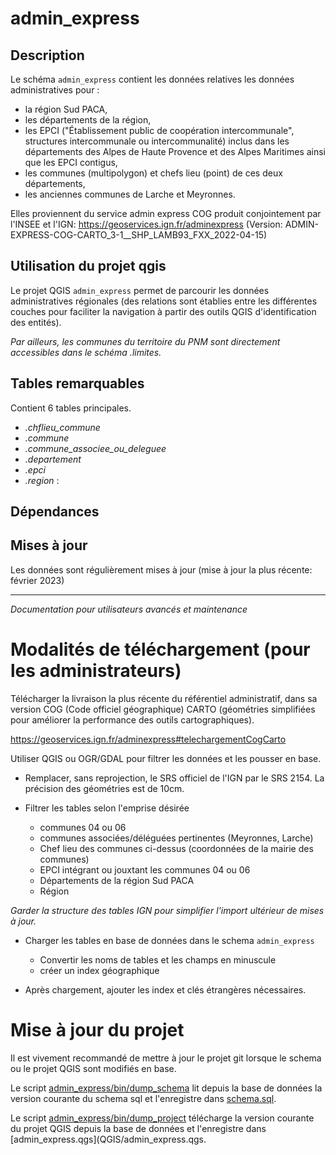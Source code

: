 # admin_express

## Description

Le schéma `admin_express` contient les données relatives les données administratives pour :
 - la région Sud PACA, 
 - les départements de la région, 
 - les EPCI ("Établissement public de coopération intercommunale", structures intercommunale ou intercommunalité) inclus dans les départements des Alpes de Haute Provence et des Alpes Maritimes ainsi que les EPCI contigus, 
 - les communes (multipolygon) et chefs lieu (point) de ces deux départements, 
 - les anciennes communes de Larche et Meyronnes.

Elles proviennent du service admin express COG produit conjointement par l'INSEE et l'IGN: https://geoservices.ign.fr/adminexpress
(Version: ADMIN-EXPRESS-COG-CARTO_3-1\_\_SHP_LAMB93_FXX_2022-04-15)





## Utilisation du projet qgis 

Le projet QGIS `admin_express` permet de parcourir les données administratives régionales (des relations sont établies entre les différentes couches pour faciliter la navigation à partir des outils QGIS d'identification des entités).

_Par ailleurs, les communes du territoire du PNM sont directement accessibles dans le schéma .limites._


## Tables remarquables

Contient 6 tables principales. 

- _.chflieu_commune_  
- _.commune_ 
- _.commune_associee_ou_deleguee_ 
- _.departement_ 
- _.epci_ 
- _.region_ :

<!--
## Description des colonnes remarquables

Attention: Ne sont décrites ici que les colonnes remarquables, ou dont le nom pourrait prêter à confusion. 

#### table_1
| Nom de la colonne      | Type | Description     |
| :---        |    :----:   |          :---: |
| n_truc      | (PK) int       | c'est le numéro du truc   |
| nom_truc   | string        | c'est le nom du fameux truc      |

#### table_2
| Nom de la colonne      | Type | Description     |
| :---        |    :----:   |          :---: |
| n_machin      | int       | c'est le numéro du machin   |
| n_truc   | string        | c'est le numéro du truc      |

#### table_3
| Nom de la colonne      | Type | Description     |
| :---        |    :----:   |          :---: |
|...      |...       |...   |

## Exemples de Requêtes
_Quelques exemples de requêtes toutes écrites qui permettent de faire des trucs_

```postgreSQL
--Requête pour avoir tous les trucs commençant par "a" ou "A"
SELECT *
FROM table_1
WHERE nom_truc ILIKE 'a%'
```
-->
## Dépendances




## Mises à jour

Les données sont régulièrement mises à jour (mise à jour la plus récente: février 2023)

_____________
_Documentation pour utilisateurs avancés et maintenance_



# Modalités de téléchargement (pour les administrateurs)

Télécharger la livraison la plus récente du référentiel administratif, dans sa version COG (Code officiel géographique) CARTO (géométries simplifiées pour améliorer la performance des outils cartographiques).

https://geoservices.ign.fr/adminexpress#telechargementCogCarto

Utiliser QGIS ou OGR/GDAL pour filtrer les données et les pousser en base.

- Remplacer, sans reprojection, le SRS officiel de l'IGN par le SRS 2154. La précision des géométries est de 10cm.

- Filtrer les tables selon l'emprise désirée
  - communes 04 ou 06
  - communes associées/déléguées pertinentes (Meyronnes, Larche)
  - Chef lieu des communes ci-dessus (coordonnées de la mairie des communes)
  - EPCI intégrant ou jouxtant les communes 04 ou 06
  - Départements de la région Sud PACA
  - Région

_Garder la structure des tables IGN pour simplifier l'import ultérieur de mises à jour._

- Charger les tables en base de données dans le schema `admin_express`

  - Convertir les noms de tables et les champs en minuscule
  - créer un index géographique

- Après chargement, ajouter les index et clés étrangères nécessaires.

# Mise à jour du projet

Il est vivement recommandé de mettre à jour le projet git lorsque le schema ou le projet QGIS sont modifiés en base.

Le script [admin_express/bin/dump_schema](bin/dump_schema) lit depuis la base de données la version courante du schema sql et l'enregistre dans [schema.sql](sql/schema.sql).

Le script [admin_express/bin/dump_project](bin/dump_project) télécharge la version courante du projet QGIS depuis la base de données et l'enregistre dans [admin_express.qgs](QGIS/admin_express.qgs.